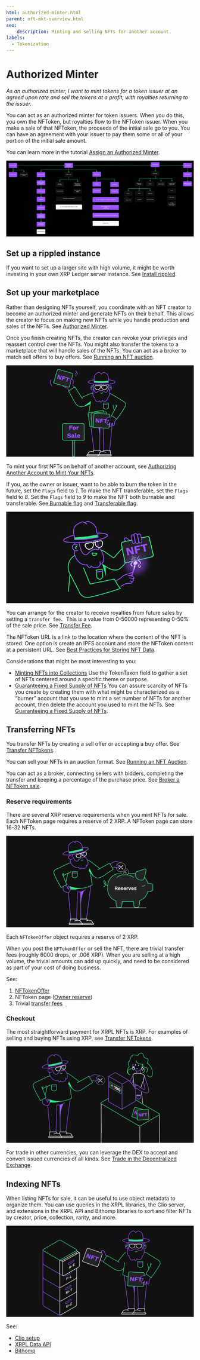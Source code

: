 ```yaml
---
html: authorized-minter.html
parent: nft-mkt-overview.html
seo:
    description: Minting and selling NFTs for another account.
labels:
  - Tokenization
---
```

# Authorized Minter

_As an authorized minter, I want to mint tokens for a token issuer at an agreed upon rate and sell the tokens at a profit, with royalties returning to the issuer._

You can act as an authorized minter for token issuers. When you do this, you own the NFToken, but royalties flow to the NFToken issuer. When you make a sale of that NFToken, the proceeds of the initial sale go to you. You can have an agreement with your issuer to pay them some or all of your portion of the initial sale amount.

You can learn more in the tutorial [Assign an Authorized Minter](../../tutorials/javascript/modular-tutorials/nfts/assign-an-authorized-minter.md).

[![Authorized Minter Flow](/docs/img/nft-mkt-auth-minter.png "Authorized Minter Flow")](/docs/img/nft-mkt-auth-minter.png)

## Set up a rippled instance

If you want to set up a larger site with high volume, it might be worth investing in your own XRP Ledger server instance. See [Install rippled](../../infrastructure/installation/index.md).

## Set up your marketplace

Rather than designing NFTs yourself, you coordinate with an NFT creator to become an authorized minter and generate NFTs on their behalf. This allows the creator to focus on making new NFTs while you handle production and sales of the NFTs. See [Authorized Minter](../../concepts/tokens/nfts/authorizing-another-minter.md).

Once you finish creating NFTs, the creator can revoke your privileges and reassert control over the NFTs. You might also transfer the tokens to a marketplace that will handle sales of the NFTs. You can act as a broker to match sell offers to buy offers. See [Running an NFT auction](../../concepts/tokens/nfts/running-an-nft-auction.md).

![Auctioning NFTs](/docs/img/uc-nft-transferring-nfts.png)

To mint your first NFTs on behalf of another account, see [Authorizing Another Account to Mint Your NFTs](../../tutorials/javascript/modular-tutorials/nfts/assign-an-authorized-minter.md).

If you, as the owner or issuer, want to be able to burn the token in the future, set the `Flags` field to _1._ To make the NFT transferable, set the `Flags` field to _8_. Set the `Flags` field to _9_ to make the NFT both burnable and transferable. See[ Burnable flag](../../references/protocol/data-types/nftoken.md#nftoken-flags) and [Transferable flag](../../references/protocol/data-types/nftoken.md#nftoken-flags).

![Burning NFTs](/docs/img/uc-nft-burn.png)

You can arrange for the creator to receive royalties from future sales by setting a <code>transfer fee<em>. </em></code>This is a value from 0-50000 representing 0-50% of the sale price. See [Transfer Fee](../../references/protocol/data-types/nftoken.md#transferfee).

The NFToken URL is a link to the location where the content of the NFT is stored. One option is create an IPFS account and store the NFToken content at a persistent URL. See [Best Practices for Storing NFT Data](https://docs.ipfs.io/how-to/best-practices-for-nft-data).

Considerations that might be most interesting to you:

* [Minting NFTs into Collections](../../concepts/tokens/nfts/collections.md)
Use the TokenTaxon field to gather a set of NFTs centered around a specific theme or purpose.
* [Guaranteeing a Fixed Supply of NFTs](../../concepts/tokens/nfts/guaranteeing-a-fixed-supply.md)
You can assure scarcity of NFTs you create by creating them with what might be characterized as a “burner” account that you use to mint a set number of NFTs for another account, then delete the account you used to mint the NFTs. See [Guaranteeing a Fixed Supply of NFTs](../../concepts/tokens/nfts/guaranteeing-a-fixed-supply.md).

## Transferring NFTs

You transfer NFTs by creating a sell offer or accepting a buy offer. See [Transfer NFTokens](../../tutorials/javascript/modular-tutorials/nfts/transfer-nfts.md).

You can sell your NFTs in an auction format. See [Running an NFT Auction](../../concepts/tokens/nfts/running-an-nft-auction.md).

You can act as a broker, connecting sellers with bidders, completing the transfer and keeping a percentage of the purchase price. See [Broker a NFToken sale](../../tutorials/javascript/modular-tutorials/nfts/broker-an-nft-sale.md).

### Reserve requirements

There are several XRP reserve requirements when you mint NFTs for sale. Each NFToken page requires a reserve of 2 XRP. A NFToken page can store 16-32 NFTs.

![Reserves](/docs/img/uc-nft-reserves.png)

Each `NFTokenOffer` object requires a reserve of 2 XRP.

When you post the `NFTokenOffer` or sell the NFT, there are trivial transfer fees (roughly 6000 drops, or .006 XRP). When you are selling at a high volume, the trivial amounts can add up quickly, and need to be considered as part of your cost of doing business.

See:

1. [NFTokenOffer](../../concepts/tokens/nfts/reserve-requirements.md#nftokenoffer-reserve)
2. NFToken page ([Owner reserve](../../concepts/tokens/nfts/reserve-requirements.md#owner-reserve))
3. Trivial [transfer fees](../../concepts/tokens/transfer-fees.md)

### Checkout

The most straightforward payment for XRPL NFTs is XRP. For examples of selling and buying NFTs using XRP, see [Transfer NFTokens](../../tutorials/javascript/modular-tutorials/nfts/transfer-nfts.md).

![Checkout](/docs/img/uc-nft-checkout.png)

For trade in other currencies, you can leverage the DEX to accept and convert issued currencies of all kinds. See [Trade in the Decentralized Exchange](../../tutorials/tasks/use-tokens/trade-in-the-decentralized-exchange.md#trade-in-the-decentralized-exchange).

## Indexing NFTs

When listing NFTs for sale, it can be useful to use object metadata to organize them. You can use queries in the XRPL libraries, the Clio server, and extensions in the XRPL API and Bithomp libraries to sort and filter NFTs by creator, price, collection, rarity, and more.

![Indexing NFTs](/docs/img/uc-nft-indexing.png)

See:

- [Clio setup](../../infrastructure/installation/install-clio-on-ubuntu.md)
- [XRPL Data API](https://api.xrpldata.com/docs/static/index.html#/)
- [Bithomp](https://docs.bithomp.com/#nft-xls-20)

<!--
[Clio setup](../../infrastructure/installation/install-clio-on-ubuntu.md)

[https://api.xrpldata.com/docs/static/index.html#/](https://api.xrpldata.com/docs/static/index.html#/)

[https://docs.bithomp.com/#nft-xls-20](https://docs.bithomp.com/#nft-xls-20)

Sorting and filtering [No link]
    Creator - nft_info (issuer field)
    Price - nft_sell_offer->offers->amount field)
    Popularity - ?
    Newly listed
    Collection - nft_info (token taxon field)
    XRP vs $ vs IOUs
Search [No link]
Featured NFTs [No link]
Supplement Information [No link]
    Rarity
    Floor price
    History
        Number of owners
        Price History
 -->
